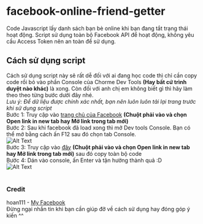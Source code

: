 # facebook-online-friend-getter

Code Javascript lấy danh sách bạn bè online khi bạn đang tắt trạng thái hoạt động. Script sử dụng toàn bộ Facebook API để hoạt động, không yêu cầu Access Token nên an toàn để sử dụng.

## Cách sử dụng script
Cách sử dụng script này sẽ rất dễ đối với ai đang học code thì chỉ cần copy code rồi bỏ vào phần Console của Chorme Dev Tools **(Hay bất cứ trình duyệt nào khác)** là xong. Còn đối với anh chị em không biết gì thì hãy làm theo theo từng bước dưới đây nhé.</br>
*Lưu ý: Để dữ liệu được chính xác nhất, bạn nên luôn luôn tải lại trang trước khi sử dụng script*</br>
Bước 1: Truy cập vào [trang chủ của Facebook](https://fb.com) **(Chuột phải vào và chọn Open link in new tab hay Mở link trong tab mới)**</br>
Bước 2: Sau khi facebook đã load xong thì mở Dev tools Console. Bạn có thể mở bằng cách ấn F12 sau đó chọn tab Console.</br>
![Alt Text](https://support.patreon.com/hc/article_attachments/4405496920333/Chrome-Console.gif)</br>
Bước 3: Truy cập vào [đây](https://raw.githubusercontent.com/hoan111/facebook-online-friend-getter/main/facebook-online-friends.js) **(Chuột phải vào và chọn Open link in new tab hay Mở link trong tab mới)** sau đó copy toàn bộ code</br>
Bước 4: Dán vào console, ấn Enter và tận hưởng thành quả :D</br>
![Alt Text](https://media.giphy.com/media/gUcmzvDa7TqG1IPa99/giphy.gif)</br>
</br>
### Credit
hoan111 - [My Facebook](https://fb.com/te.nguyenku)</br>
Đừng ngại nhắn tin khi bạn cần giúp đỡ về cách sử dụng hay đóng góp ý kiến ^^




